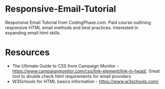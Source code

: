 # Responsive-Email-Tutorial

Responsive Email Tutorial from CodingPhase.com. Paid course outlining responsive HTML email methods and best practices. Interested in expanding email html skills.

# Resources

- The Ultimate Guide to CSS from Campaign Monitor - https://www.campaignmonitor.com/css/link-element/link-in-head/. Great tool to double check html requirements for email providers
- W3Schools for HTML basics information - https://www.w3schools.com/

